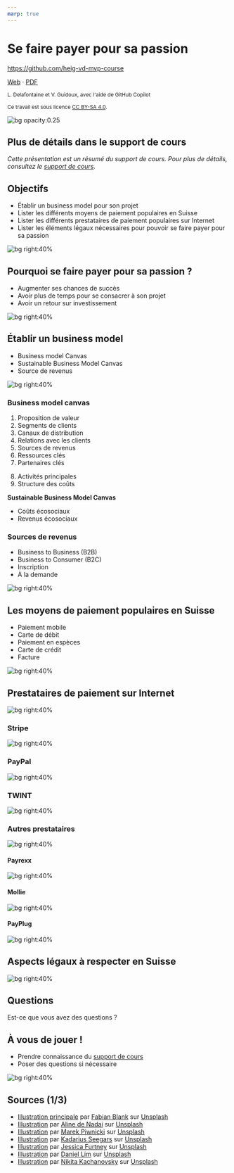 ```yaml
---
marp: true
---
```


<!--
theme: gaia
size: 16:9
paginate: true
author: L. Delafontaine et V. Guidoux, avec l'aide de GitHub Copilot
title: HEIG-VD MVP Course - Se faire payer pour sa passion
description: Se faire payer pour sa passion pour le cours MVP à la HEIG-VD, Suisse
url: https://heig-vd-mvp-course.github.io/heig-vd-mvp-course/15-cours-se-faire-payer-pour-sa-passion/01-presentation/index.html
header: "**Se faire payer pour sa passion**"
footer: "**HEIG-VD** - MVP Course 2024-2025 - CC BY-SA 4.0"
style: |
    :root {
        --color-background: #fff;
        --color-foreground: #333;
        --color-highlight: #f96;
        --color-dimmed: #888;
        --color-headings: #7d8ca3;
    }
    blockquote {
        font-style: italic;
    }
    table {
        width: 100%;
    }
    h1, h2, h3, h4, h5, h6 {
        color: var(--color-headings);
    }
    h2, h3, h4, h5, h6 {
        font-size: 1.5rem;
    }
    h1 a:link, h2 a:link, h3 a:link, h4 a:link, h5 a:link, h6 a:link {
        text-decoration: none;
    }
    section:not(.lead) > p, blockquote {
        text-align: justify;
    }
    section:has(h1) {
        padding: 50px;
    }
    section:has(h1) > header {
        display: none;
    }
    section > header {
        font-size: 50%;
    }
    .two-columns {
        display: grid;
        grid-template-columns: 1fr 1fr;
        gap: 1rem;
    }
headingDivider: 6
-->

# Se faire payer pour sa passion

<!--
_class: lead
_paginate: false
-->

<https://github.com/heig-vd-mvp-course>

[Web][web] · [PDF][pdf]

<small>L. Delafontaine et V. Guidoux, avec l'aide de GitHub Copilot</small>

<small>Ce travail est sous licence [CC BY-SA 4.0][license].</small>

![bg opacity:0.25][illustration-principale]

## Plus de détails dans le support de cours

<!-- _class: lead -->

_Cette présentation est un résumé du support de cours. Pour plus de détails,
consultez le [support de cours][course-material]._

## Objectifs

- Établir un business model pour son projet
- Lister les différents moyens de paiement populaires en Suisse
- Lister les différents prestataires de paiement populaires sur Internet
- Lister les éléments légaux nécessaires pour pouvoir se faire payer pour sa
  passion

![bg right:40%][illustration-objectifs]

## Pourquoi se faire payer pour sa passion ?

- Augmenter ses chances de succès
- Avoir plus de temps pour se consacrer à son projet
- Avoir un retour sur investissement

![bg right:40%][illustration-passion]

## Établir un business model

- Business model Canvas
- Sustainable Business Model Canvas
- Source de revenus

![bg right:40%][illustration-business-model]

### Business model canvas

<div class="two-columns center">
<div>

1. Proposition de valeur
2. Segments de clients
3. Canaux de distribution
4. Relations avec les clients
5. Sources de revenus
6. Ressources clés
7. Partenaires clés

</div>
<div>

8. Activités principales
9. Structure des coûts

**Sustainable Business Model Canvas**

- Coûts écosociaux
- Revenus écosociaux

</div>
<div>

### Sources de revenus

- Business to Business (B2B)
- Business to Consumer (B2C)
- Inscription
- À la demande

![bg right:40%][illustration-revenus]

## Les moyens de paiement populaires en Suisse

- Paiement mobile
- Carte de débit
- Paiement en espèces
- Carte de crédit
- Facture

![bg right:40%][illustration-moyens]

## Prestataires de paiement sur Internet

![bg right:40%][illustration-objectifs]

### Stripe

![bg right:40%][illustration-objectifs]

### PayPal

![bg right:40%][illustration-objectifs]

### TWINT

![bg right:40%][illustration-objectifs]

### Autres prestataires

![bg right:40%][illustration-objectifs]

#### Payrexx

![bg right:40%][illustration-objectifs]

#### Mollie

![bg right:40%][illustration-objectifs]

#### PayPlug

![bg right:40%][illustration-objectifs]

## Aspects légaux à respecter en Suisse

![bg right:40%][illustration-objectifs]

## Questions

<!-- _class: lead -->

Est-ce que vous avez des questions ?

## À vous de jouer !

- Prendre connaissance du [support de cours][course-material]
- Poser des questions si nécessaire

![bg right:40%][illustration-a-vous-de-jouer]

## Sources (1/3)

- [Illustration principale][illustration-principale] par
  [Fabian Blank](https://unsplash.com/@blankerwahnsinn) sur
  [Unsplash](https://unsplash.com/photos/pink-pig-figurine-on-white-surface-pElSkGRA2NU)
- [Illustration][illustration-objectifs] par
  [Aline de Nadai](https://unsplash.com/@alinedenadai) sur
  [Unsplash](https://unsplash.com/photos/j6brni7fpvs)
- [Illustration][illustration-passion] par
  [Marek Piwnicki](https://unsplash.com/@marekpiwnicki) sur
  [Unsplash](https://unsplash.com/photos/orange-and-yellow-fire-illustration-ZmSsO0lpjZI)
- [Illustration][illustration-business-model] par
  [Kadarius Seegars](https://unsplash.com/@kseegars) sur
  [Unsplash](https://unsplash.com/photos/white-cardboard-box-on-brown-wooden-table-DevJkLB3hWE)
- [Illustration][illustration-revenus] par
  [Jessica Furtney](https://unsplash.com/@jessicamaephotographyga) sur
  [Unsplash](https://unsplash.com/photos/aerial-photography-of-body-of-water-with-trees-around-zhqD0tw1peA)
- [Illustration][illustration-moyens] par
  [Daniel Lim](https://unsplash.com/@daniellim) sur
  [Unsplash](https://unsplash.com/photos/black-and-silver-telephone-on-white-painted-wall-oHBwDxpSAwQ)
- [Illustration][illustration-a-vous-de-jouer] par
  [Nikita Kachanovsky](https://unsplash.com/@nkachanovskyyy) sur
  [Unsplash](https://unsplash.com/photos/white-sony-ps4-dualshock-controller-over-persons-palm-FJFPuE1MAOM)

[web]:
	https://heig-vd-mvp-course.github.io/heig-vd-mvp-course/15-cours-se-faire-payer-pour-sa-passion/01-presentation/
[pdf]:
	https://heig-vd-mvp-course.github.io/heig-vd-mvp-course/15-cours-se-faire-payer-pour-sa-passion/01-presentation/15-cours-se-faire-payer-pour-sa-passion-presentation.pdf
[course-material]:
	https://github.com/heig-vd-mvp-course/heig-vd-mvp-course/blob/main/15-cours-se-faire-payer-pour-sa-passion/02-support-de-cours/README.md
[license]:
	https://github.com/heig-vd-mvp-course/heig-vd-mvp-course/blob/main/LICENSE.md

<!-- Illustrations -->

[illustration-principale]:
	https://images.unsplash.com/photo-1459257831348-f0cdd359235f?fit=crop&h=720
[illustration-objectifs]:
	https://images.unsplash.com/photo-1516389573391-5620a0263801?fit=crop&h=720
[illustration-a-vous-de-jouer]:
	https://images.unsplash.com/photo-1509198397868-475647b2a1e5?fit=crop&h=720
[illustration-passion]:
	https://images.unsplash.com/photo-1618859437290-dc3cda39ea58?fit=crop&h=720
[illustration-business-model]:
	https://images.unsplash.com/photo-1624137527136-66e631bdaa0e?fit=crop&h=720
[illustration-revenus]:
	https://images.unsplash.com/photo-1482189349482-3defd547e0e9?fit=crop&h=720
[illustration-moyens]:
	https://images.unsplash.com/photo-1584012123175-57cb844ff01a?fit=crop&h=720
